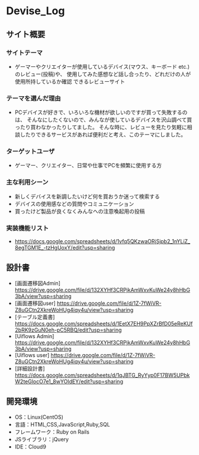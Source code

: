 # Devise_Log

## サイト概要
### サイトテーマ
- ゲーマーやクリエイターが使用しているデバイス(マウス、キーボード etc.)のレビュー(投稿)や、
  使用してみた感想など話し合ったり、どれだけの人が使用所持しているか確認
  できるレビューサイト

### テーマを選んだ理由
- PCデバイスが好きで、いろいろな機材が欲しいのですが買って失敗するのは、
  そんなにしたくないので、みんなが使しているデバイスを沢山調べて買ったり買わなかったりしてました。
  そんな時に、レビューを見たり気軽に相談したりできるサービスがあれば便利だと考え、このテーマにしました。

### ターゲットユーザ
- ゲーマー、クリエイター、日常や仕事でPCを頻繁に使用する方

### 主な利用シーン
- 新しくデバイスを新調したいけど何を買おうか迷って検索する
- デバイスの使用感などの質問やコミュニケーション
- 買ったけど製品が良くなくみんなへの注意喚起用の投稿

### 実装機能リスト
- https://docs.google.com/spreadsheets/d/1vfq5QKzwaORjSjpb2_1nYLiZ_8egTGM1E_-tzHgUoxY/edit?usp=sharing

## 設計書
- [画面遷移図Admin] https://drive.google.com/file/d/132XYHf3CRPjkAmWxvKuWe24y8hHbG3bA/view?usp=sharing
- [画面遷移図user] https://drive.google.com/file/d/1Z-7fWiVR-Z8uGCtn2XkreWoHUg4iqy4u/view?usp=sharing
- [テーブル定義書] https://docs.google.com/spreadsheets/d/1EetX7EH9PpXZrBfD05eReKUf2bRK9zGuN0eh-pC5RBQ/edit?usp=sharing
- [Uiflows Admin] https://drive.google.com/file/d/132XYHf3CRPjkAmWxvKuWe24y8hHbG3bA/view?usp=sharing
- [Uiflows user] https://drive.google.com/file/d/1Z-7fWiVR-Z8uGCtn2XkreWoHUg4iqy4u/view?usp=sharing
- [詳細設計書] https://docs.google.com/spreadsheets/d/1qJBTG_RyYyp0F17BW5UPbkW2teGlocO7e1_8wYOIdEY/edit?usp=sharing

## 開発環境
- OS：Linux(CentOS)
- 言語：HTML,CSS,JavaScript,Ruby,SQL
- フレームワーク：Ruby on Rails
- JSライブラリ：jQuery
- IDE：Cloud9
